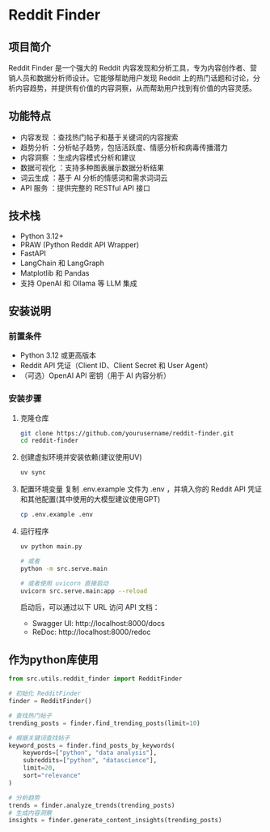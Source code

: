 # Reddit Finder
## 项目简介
Reddit Finder 是一个强大的 Reddit 内容发现和分析工具，专为内容创作者、营销人员和数据分析师设计。它能够帮助用户发现 Reddit 上的热门话题和讨论，分析内容趋势，并提供有价值的内容洞察，从而帮助用户找到有价值的内容灵感。

## 功能特点
- 内容发现 ：查找热门帖子和基于关键词的内容搜索
- 趋势分析 ：分析帖子趋势，包括活跃度、情感分析和病毒传播潜力
- 内容洞察 ：生成内容模式分析和建议
- 数据可视化 ：支持多种图表展示数据分析结果
- 词云生成 ：基于 AI 分析的情感词和需求词词云
- API 服务 ：提供完整的 RESTful API 接口
## 技术栈
- Python 3.12+
- PRAW (Python Reddit API Wrapper)
- FastAPI
- LangChain 和 LangGraph
- Matplotlib 和 Pandas
- 支持 OpenAI 和 Ollama 等 LLM 集成
## 安装说明
### 前置条件
- Python 3.12 或更高版本
- Reddit API 凭证（Client ID、Client Secret 和 User Agent）
- （可选）OpenAI API 密钥（用于 AI 内容分析）
### 安装步骤
1. 克隆仓库
   ```bash
   git clone https://github.com/yourusername/reddit-finder.git
   cd reddit-finder
   ```
2. 创建虚拟环境并安装依赖(建议使用UV)
   ```bash
   uv sync
   ```
3. 配置环境变量
   复制 .env.example 文件为 .env ，并填入你的 Reddit API 凭证和其他配置(其中使用的大模型建议使用GPT)
   ```bash
   cp .env.example .env
   ```
4. 运行程序
   ```bash
   uv python main.py

   # 或者
   python -m src.serve.main

   # 或者使用 uvicorn 直接启动
   uvicorn src.serve.main:app --reload
   ```
   启动后，可以通过以下 URL 访问 API 文档：

   - Swagger UI: http://localhost:8000/docs
   - ReDoc: http://localhost:8000/redoc

## 作为python库使用
```python
from src.utils.reddit_finder import RedditFinder

# 初始化 RedditFinder
finder = RedditFinder()

# 查找热门帖子
trending_posts = finder.find_trending_posts(limit=10)

# 根据关键词查找帖子
keyword_posts = finder.find_posts_by_keywords(
    keywords=["python", "data analysis"],
    subreddits=["python", "datascience"],
    limit=20,
    sort="relevance"
)

# 分析趋势
trends = finder.analyze_trends(trending_posts)
# 生成内容洞察
insights = finder.generate_content_insights(trending_posts)

```